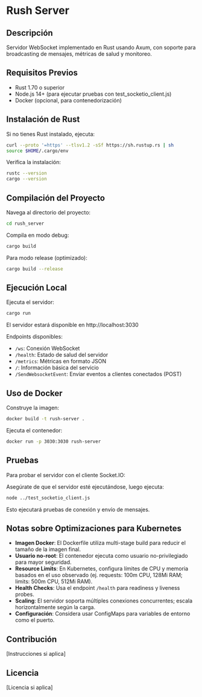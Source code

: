 # Rush Server

## Descripción

Servidor WebSocket implementado en Rust usando Axum, con soporte para broadcasting de mensajes, métricas de salud y monitoreo.

## Requisitos Previos

- Rust 1.70 o superior
- Node.js 14+ (para ejecutar pruebas con test_socketio_client.js)
- Docker (opcional, para contenedorización)

## Instalación de Rust

Si no tienes Rust instalado, ejecuta:

```bash
curl --proto '=https' --tlsv1.2 -sSf https://sh.rustup.rs | sh
source $HOME/.cargo/env
```

Verifica la instalación:

```bash
rustc --version
cargo --version
```

## Compilación del Proyecto

Navega al directorio del proyecto:

```bash
cd rush_server
```

Compila en modo debug:

```bash
cargo build
```

Para modo release (optimizado):

```bash
cargo build --release
```

## Ejecución Local

Ejecuta el servidor:

```bash
cargo run
```

El servidor estará disponible en http://localhost:3030

Endpoints disponibles:
- `/ws`: Conexión WebSocket
- `/health`: Estado de salud del servidor
- `/metrics`: Métricas en formato JSON
- `/`: Información básica del servicio
- `/SendWebsocketEvent`: Enviar eventos a clientes conectados (POST)

## Uso de Docker

Construye la imagen:

```bash
docker build -t rush-server .
```

Ejecuta el contenedor:

```bash
docker run -p 3030:3030 rush-server
```

## Pruebas

Para probar el servidor con el cliente Socket.IO:

Asegúrate de que el servidor esté ejecutándose, luego ejecuta:

```bash
node ../test_socketio_client.js
```

Esto ejecutará pruebas de conexión y envío de mensajes.

## Notas sobre Optimizaciones para Kubernetes

- **Imagen Docker**: El Dockerfile utiliza multi-stage build para reducir el tamaño de la imagen final.
- **Usuario no-root**: El contenedor ejecuta como usuario no-privilegiado para mayor seguridad.
- **Resource Limits**: En Kubernetes, configura límites de CPU y memoria basados en el uso observado (ej. requests: 100m CPU, 128Mi RAM; limits: 500m CPU, 512Mi RAM).
- **Health Checks**: Usa el endpoint `/health` para readiness y liveness probes.
- **Scaling**: El servidor soporta múltiples conexiones concurrentes; escala horizontalmente según la carga.
- **Configuración**: Considera usar ConfigMaps para variables de entorno como el puerto.

## Contribución

[Instrucciones si aplica]

## Licencia

[Licencia si aplica]
